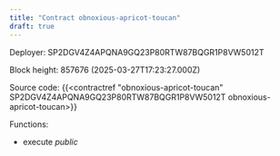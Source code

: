 ```yaml
---
title: "Contract obnoxious-apricot-toucan"
draft: true
---
```

Deployer: SP2DGV4Z4APQNA9GQ23P80RTW87BQGR1P8VW5012T


 



Block height: 857676 (2025-03-27T17:23:27.000Z)

Source code: {{<contractref "obnoxious-apricot-toucan" SP2DGV4Z4APQNA9GQ23P80RTW87BQGR1P8VW5012T obnoxious-apricot-toucan>}}

Functions:

* execute _public_
